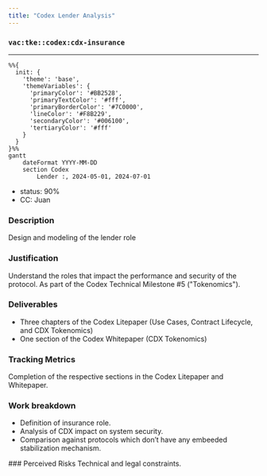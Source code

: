 ```yaml
---
title: "Codex Lender Analysis"
---
```

### `vac:tke::codex:cdx-insurance`
---

```mermaid
%%{ 
  init: { 
    'theme': 'base', 
    'themeVariables': { 
      'primaryColor': '#BB2528', 
      'primaryTextColor': '#fff', 
      'primaryBorderColor': '#7C0000', 
      'lineColor': '#F8B229', 
      'secondaryColor': '#006100', 
      'tertiaryColor': '#fff' 
    } 
  } 
}%%
gantt
	dateFormat YYYY-MM-DD
	section Codex
		Lender :, 2024-05-01, 2024-07-01
```

- status: 90%
- CC: Juan

### Description
Design and modeling of the lender role

### Justification
Understand the roles that impact the performance and security of the protocol. As part of the Codex Technical Milestone #5 ("Tokenomics").

### Deliverables
- Three chapters of the Codex Litepaper (Use Cases, Contract Lifecycle, and CDX Tokenomics)
- One section of the Codex Whitepaper (CDX Tokenomics)

### Tracking Metrics
Completion of the respective sections in the Codex Litepaper and Whitepaper.

### Work breakdown
- Definition of insurance role.
- Analysis of CDX impact on system security.
- Comparison against protocols which don’t have any embeeded stabilization mechanism.

### Perceived Risks
Technical and legal constraints.